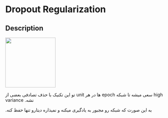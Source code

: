 # Dropout Regularization

## Description

<img src="image1.png" style="width:1.6353in" />

<span dir="rtl">تو این تکنیک با حذف تصادفی بعضی از</span> <span dir="ltr">unit</span> <span dir="rtl">ها در هر</span> <span dir="ltr">epoch</span> <span dir="rtl">سعی میشه تا شبکه</span> <span dir="ltr">high variance</span> <span dir="rtl">نشه.</span>

<span dir="rtl">به این صورت که شبکه رو مجبور به یادگیری میکنه و نمیذاره دیتارو تنها حفظ کنه.</span>
